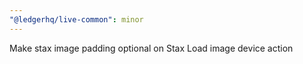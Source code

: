 ```yaml
---
"@ledgerhq/live-common": minor
---
```


Make stax image padding optional on Stax Load image device action
